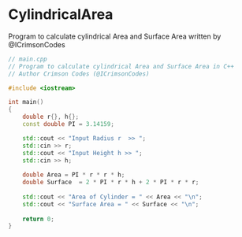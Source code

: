 # CylindricalArea
Program to calculate cylindrical Area and Surface Area written by @ICrimsonCodes

```cpp 
// main.cpp
// Program to calculate cylindrical Area and Surface Area in C++
// Author Crimson Codes (@ICrimsonCodes)

#include <iostream>

int main()
{
	double r{}, h{};
	const double PI = 3.14159;

	std::cout << "Input Radius r  >> ";
	std::cin >> r;
	std::cout << "Input Height h >> ";
	std::cin >> h;
	
	double Area = PI * r * r * h;
	double Surface  = 2 * PI * r * h + 2 * PI * r * r;
	
	std::cout << "Area of Cylinder = " << Area << "\n";
	std::cout << "Surface Area = " << Surface << "\n";
	
	return 0;
}
```